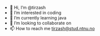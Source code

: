 - 👋 Hi, I’m @tirzash
- 👀 I’m interested in coding
- 🌱 I’m currently learning java
- 💞️ I’m looking to collaborate on 
- 📫 How to reach me tirzash@stud.ntnu.no

<!---
tirzash/tirzash is a ✨ special ✨ repository because its `README.md` (this file) appears on your GitHub profile.
You can click the Preview link to take a look at your changes.
--->
